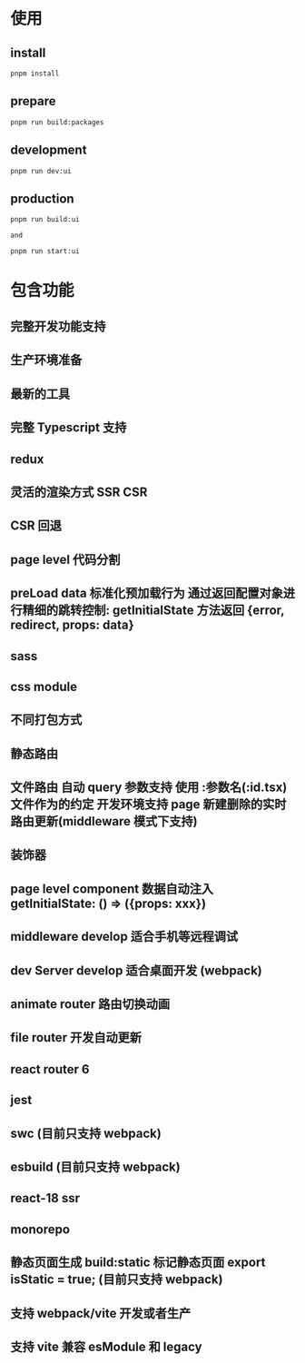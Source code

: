 # 使用

## install

```shell
pnpm install
```

## prepare

```shell
pnpm run build:packages
```

## development

```shell
pnpm run dev:ui
```

## production

```shell
pnpm run build:ui

and

pnpm run start:ui
```

# 包含功能

## 完整开发功能支持

## 生产环境准备

## 最新的工具

## 完整 Typescript 支持

## redux

## 灵活的渲染方式 SSR CSR

## CSR 回退

## page level 代码分割

## preLoad data 标准化预加载行为 通过返回配置对象进行精细的跳转控制: getInitialState 方法返回 {error, redirect, props: data}

## sass

## css module

## 不同打包方式

## 静态路由

## 文件路由 自动 query 参数支持 使用 :参数名(:id.tsx) 文件作为的约定 开发环境支持 page 新建删除的实时路由更新(middleware 模式下支持)

## 装饰器

## page level component 数据自动注入 getInitialState: () => ({props: xxx})

## middleware develop 适合手机等远程调试

## dev Server develop 适合桌面开发 (webpack)

## animate router 路由切换动画

## file router 开发自动更新

## react router 6

## jest

## swc (目前只支持 webpack)

## esbuild (目前只支持 webpack)

## react-18 ssr

## monorepo

## 静态页面生成 build:static 标记静态页面 export isStatic = true; (目前只支持 webpack)

## 支持 webpack/vite 开发或者生产

## 支持 vite 兼容 esModule 和 legacy
